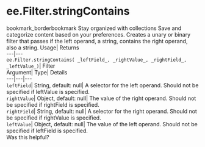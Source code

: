  
#  ee.Filter.stringContains 
bookmark_borderbookmark Stay organized with collections  Save and categorize content based on your preferences.
Creates a unary or binary filter that passes if the left operand, a string, contains the right operand, also a string. 
Usage| Returns  
---|---  
`ee.Filter.stringContains( _leftField_, _rightValue_, _rightField_, _leftValue_)`| Filter  
Argument| Type| Details  
---|---|---  
`leftField`| String, default: null| A selector for the left operand. Should not be specified if leftValue is specified.  
`rightValue`| Object, default: null| The value of the right operand. Should not be specified if rightField is specified.  
`rightField`| String, default: null| A selector for the right operand. Should not be specified if rightValue is specified.  
`leftValue`| Object, default: null| The value of the left operand. Should not be specified if leftField is specified.  
Was this helpful?
